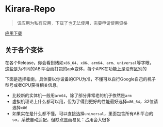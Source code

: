 # Kirara-Repo

>该应用为私有应用，下载了也无法使用，需要申请使用资格

[应用下载](https://github.com/gd1000m/Kirara-Repo/releases)
## 关于各个变体
在各个Release，你会看到诸如```x86_64```、```x86```、```arm64```、```arm```、```universal```等字眼，这些是为不同的ABI平台而打包的apk变体，每个APK在功能上是没有区别的

下面是选择指南，具体要以你设备的CPU为准，不懂可以自行Google自己的机子型号或者CPU获得相关信息。
- 比较新的实体机一般用```arm64```，除了部分非常老的机子依然是```arm```
- 虚拟机理论上什么都可以用，但为了得到更好的性能最好选择```x86_64```，32位请选择```x86```
- 如果实在是什么都不懂，可以直接选择```universal```，里面包含所有ABI平台的so，系统自动适配，但缺点显而易见：占用会大很多
